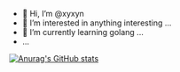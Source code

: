 - 👋 Hi, I’m @xyxyn
- 👀 I’m interested in anything interesting ...
- 🌱 I’m currently learning golang ...
- ...
<!---
- 💞️ I’m looking to collaborate on ...
- 📫 How to reach me ...
- --->

<!---
xyxyn/xyxyn is a ✨ special ✨ repository because its `README.md` (this file) appears on your GitHub profile.
You can click the Preview link to take a look at your changes.
--->

[![Anurag's GitHub stats](https://github-readme-stats.vercel.app/api?username=xyxyn)](https://github.com/xyxyn/github-readme-stats)
